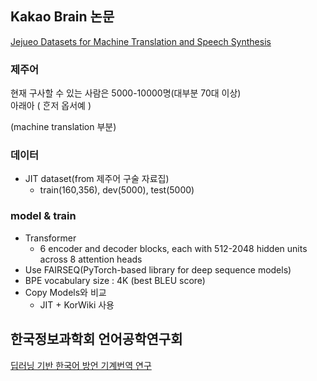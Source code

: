 ## Kakao Brain 논문
[Jejueo Datasets for Machine Translation and Speech Synthesis](https://arxiv.org/pdf/1911.12071.pdf)

### 제주어
현재 구사할 수 있는 사람은 5000-10000명(대부분 70대 이상)<br>
아래아 ( ᄒᆞᆫ저 옵서예 ) 


(machine translation 부분)
### 데이터
- JIT dataset(from 제주어 구술 자료집)<br>
  - train(160,356), dev(5000), test(5000)


### model & train
- Transformer
  - 6 encoder and decoder blocks, each with 512-2048 hidden units across 8 attention heads<br>
- Use FAIRSEQ(PyTorch-based library for deep sequence models)<br>
- BPE vocabulary size : 4K (best BLEU score)<br>
- Copy Models와 비교
  - JIT + KorWiki 사용






## 한국정보과학회 언어공학연구회
[딥러닝 기반 한국어 방언 기계번역 연구](https://www.koreascience.or.kr/article/CFKO202130060729836.pub?&lang=ko&orgId=sighlt)
